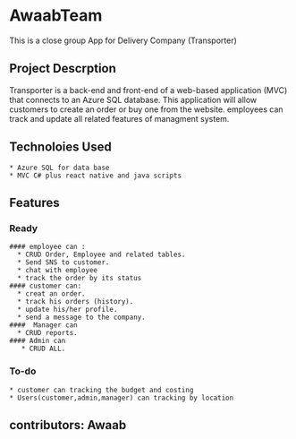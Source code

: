 # AwaabTeam
This is a close group 
App for Delivery Company (Transporter)

## Project Descrption
 Transporter is a back-end and front-end of a web-based application (MVC) that connects to an Azure SQL database. This application will allow
 customers to create an order or buy one from the website. employees can track and update all related features of managment system. 

## Technoloies Used
    * Azure SQL for data base
    * MVC C# plus react native and java scripts
## Features
  ### Ready
    #### employee can :
      * CRUD Order, Employee and related tables.
      * Send SNS to customer.
      * chat with employee
      * track the order by its status
    #### customer can:
      * creat an order.
      * track his orders (history).
      * update his/her profile.
      * send a message to the company.
    ####  Manager can
      * CRUD reports.
    #### Admin can 
       * CRUD ALL.
  ### To-do
    * customer can tracking the budget and costing
    * Users(customer,admin,manager) can tracking by location
 
 ## contributors: Awaab

